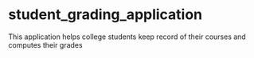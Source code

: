 # student_grading_application
This application helps college students keep record of their courses and computes their grades
